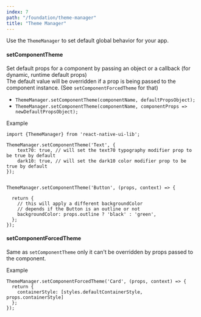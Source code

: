 ```yaml
---
index: 7
path: "/foundation/theme-manager"
title: "Theme Manager"
---
```

Use the `ThemeManager` to set default global behavior for your app. 

#### setComponentTheme

Set default props for a component by passing an object or a callback (for dynamic, runtime default props)  
The default value will be overridden if a prop is being passed to the component instance. (See `setComponentForcedTheme` for that)

- `ThemeManager.setComponentTheme(componentName, defaultPropsObject);`
- `ThemeManager.setComponentTheme(componentName, componentProps => newDefaultPropsObject);`

Example

```
import {ThemeManager} from 'react-native-ui-lib';

ThemeManager.setComponentTheme('Text', {
    text70: true, // will set the text70 typography modifier prop to be true by default
    dark10: true, // will set the dark10 color modifier prop to be true by default 
});


ThemeManager.setComponentTheme('Button', (props, context) => {

  return {
    // this will apply a different backgroundColor
    // depends if the Button is an outline or not
    backgroundColor: props.outline ? 'black' : 'green',
  };
});
```

#### setComponentForcedTheme
Same as `setComponentTheme` only it can't be overridden by props passed to the component. 

Example

```
ThemeManager.setComponentForcedTheme('Card', (props, context) => {
  return {
    containerStyle: [styles.defaultContainerStyle, props.containerStyle]
  };
});
```